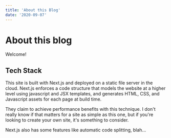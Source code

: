 ```yaml
---
title: 'About this Blog'
date: '2020-09-07'
---
```


# About this blog

Welcome! 

## Tech Stack

This site is built with Next.js and deployed on a static file server in the cloud. Next.js enforces a code structure that models the website at a higher level using javascript and JSX templates, and generates HTML, CSS, and Javascript assets for each page at build time.

They claim to achieve performance benefits with this technique. I don't really know if that matters for a site as simple as this one, but if you're looking to create your own site, it's something to consider.

Next.js also has some features like automatic code splitting, blah... 